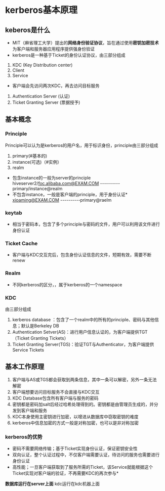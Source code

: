 # kerberos基本原理
## keberos是什么
* MIT（麻省理工大学）提出的**网络身份验证协议**，旨在通过使用**密钥加密技术**为客户端和服务器应用程序提供强身份验证
* kerberos是一种基于Ticket的身份认证协议，由三部分组成
1. KDC   (Key Distribution center)
2. Client
3. Service
* 客户端会先访问两次KDC，再去访问目标服务
1. Authentication Server  (认证)
2. Ticket Granting Server  (票据授予)
## 基本概念
### Principle
Principle可以认为是kerberos的用户名，用于标识身份，principle由三部分组成
1. primary(#基本的)
2. instance(可选)（#实例）
3. realm
* 包含instance的一般为server的principle     hiveserver2/foc.alibaba.com@EXAM.COM    ----------primary/instance@realm
* 不包含instance，一般是客户端的principle，用于身份认证*     xioaming@EXAM.COM  ----------primary@raelm
### keytab
* 相当于密码本，包含了多个principle与密码的文件，用户可以利用该文件进行身份认证
### Ticket Cache
* 客户端与KDC交互完后，包含身份认证信息的文件，短期有效，需要不断renew
### Realm
* 不同kerberos的区分，，属于kerberos的一个namespace
### KDC
由三部分组成
1. kerberos database ：包含了一个realm中的所有的principle、密码与其他信息；默认是Berkeley DB
2. Authentication Setver(AS)：进行用户信息认证的，为客户端提供TGT（Ticket Granting Tickets）
3. Ticket Granting Server(TGS)：验证TGT与Authenticator，为客户端提供Service Tickets
## 基本工作原理
1. 客户端与AS或TGS都会获取到两条信息，其中一条可以解密，另外一条无法解密
2. 客户端想要访问目标服务不会直接与KDC交互
3. KDC Database包含所有客户端与服务的密码
4. 密钥都是密码加salt后经过哈希处理得到的。密钥都是由管理员生成的，并分发到客户端和服务
5. KDC本身使用主密钥进行加密，以增进从数据库中窃取密钥的难度
6. kerberos中信息加密的方式一般是对称加密，也可以是非对称加密
### kerberos的优势
* 密码不需要网络传输；基于Ticket实现身份认证，保证密钥安全性
* 双向认证，整个认证过程中，不仅客户端需要认证，待访问的服务也需要进行身份认证
* 高性能；一旦客户端获取到了服务所需的Ticket，该Service就能根据这个Ticket实现对客户端的验证，不再需要KDC的再次参与*


**数据库运行在server上面**
kdc运行在kdc机器上面